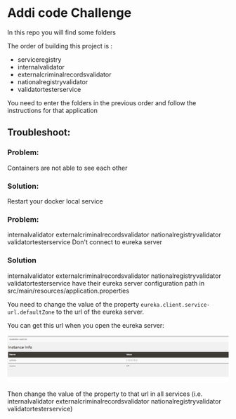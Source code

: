 ﻿# Addi code Challenge

In this repo you will find some folders

The order of building this project is :

- serviceregistry   
- internalvalidator
- externalcriminalrecordsvalidator
- nationalregistryvalidator
- validatortesterservice

You need to enter the folders in the previous order and follow the instructions for that application

## Troubleshoot:

### Problem:
Containers are not able to see each other
### Solution: 
Restart your docker local service


### Problem:
internalvalidator externalcriminalrecordsvalidator nationalregistryvalidator validatortesterservice
Don't connect to eureka server

### Solution
internalvalidator externalcriminalrecordsvalidator nationalregistryvalidator validatortesterservice
have their eureka server configuration path in src/main/resources/application.properties

You need to change the value of the property `eureka.client.service-url.defaultZone` to the url of the eureka server.

You can get this url when you open the eureka server:

![screenshot](/screenshot/screenshot.png)

Then change the value of the property to that url in all services (i.e. internalvalidator externalcriminalrecordsvalidator nationalregistryvalidator validatortesterservice)











